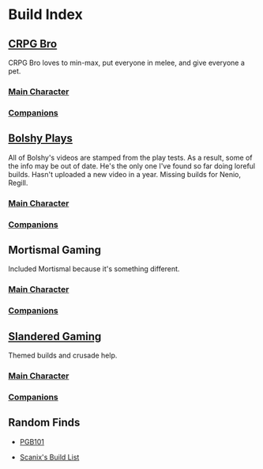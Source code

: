 # Build Index

## [CRPG Bro](https://www.youtube.com/@cRPGBro)

CRPG Bro loves to min-max, put everyone in melee, and give everyone a pet.

### [Main Character](CRPG_Bro/mc_builds.md)

### [Companions](CRPG_Bro/companion_builds.md)

## [Bolshy Plays](https://www.youtube.com/@bolshyplays1733)

All of Bolshy's videos are stamped from the play tests. As a result, some of the info may be out of date. He's the only one I've found so far doing loreful builds. Hasn't uploaded a new video in a year. Missing builds for Nenio, Regill.

### [Main Character](BolshyPlays/mc_builds.md)

### [Companions](BolshyPlays/companion_builds.md)

## Mortismal Gaming

Included Mortismal because it's something different.

### [Main Character](MortismalGaming/mc_builds.md)

### [Companions](MortismalGaming/companion_builds.md)

## [Slandered Gaming](https://www.youtube.com/@SlanderedGaming)

Themed builds and crusade help.

### [Main Character](SlanderedGaming/mc_builds.md)

### [Companions](SlanderedGaming/companion_builds.md)

## Random Finds

- [PGB101](https://docs.google.com/spreadsheets/d/1gxCxkvn49xqQD_lMnQP_9TM4k41NQ_uqZS2HtzYY5rU/edit?usp=drivesdk)

- [Scanix's Build List](https://drive.google.com/file/d/1H1veDyXf06ffAjE8r8I6ZFbTfhTrJfCq/view?usp=sharing)
